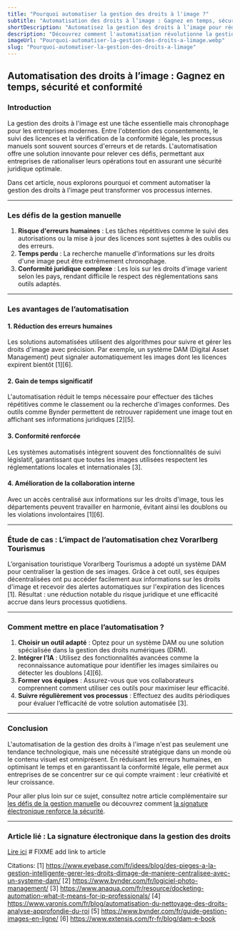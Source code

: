```yaml
---
title: "Pourquoi automatiser la gestion des droits à l'image ?"
subtitle: "Automatisation des droits à l’image : Gagnez en temps, sécurité et conformité"
shortDescription: "Automatisez la gestion des droits à l’image pour réduire les erreurs, gagner du temps et garantir une conformité juridique optimale."
description: "Découvrez comment l'automatisation révolutionne la gestion des droits à l'image. En réduisant les tâches manuelles, elle améliore la précision, garantit la conformité juridique et optimise les flux de travail. Cet article explore les avantages clés de cette approche moderne, qui permet aux entreprises de se concentrer sur des activités à forte valeur ajoutée tout en minimisant les risques juridiques."
imageUrl: "Pourquoi-automatiser-la-gestion-des-droits-a-limage.webp"
slug: "Pourquoi-automatiser-la-gestion-des-droits-a-limage"
---
```

  
## Automatisation des droits à l’image : Gagnez en temps, sécurité et conformité  

### Introduction  
La gestion des droits à l'image est une tâche essentielle mais chronophage pour les entreprises modernes. Entre l'obtention des consentements, le suivi des licences et la vérification de la conformité légale, les processus manuels sont souvent sources d'erreurs et de retards. L'automatisation offre une solution innovante pour relever ces défis, permettant aux entreprises de rationaliser leurs opérations tout en assurant une sécurité juridique optimale.  

Dans cet article, nous explorons pourquoi et comment automatiser la gestion des droits à l'image peut transformer vos processus internes.  

---

### Les défis de la gestion manuelle  

1. **Risque d'erreurs humaines** : Les tâches répétitives comme le suivi des autorisations ou la mise à jour des licences sont sujettes à des oublis ou des erreurs.  
2. **Temps perdu** : La recherche manuelle d'informations sur les droits d'une image peut être extrêmement chronophage.  
3. **Conformité juridique complexe** : Les lois sur les droits d'image varient selon les pays, rendant difficile le respect des réglementations sans outils adaptés.  

---

### Les avantages de l’automatisation  

#### 1. **Réduction des erreurs humaines**  
Les solutions automatisées utilisent des algorithmes pour suivre et gérer les droits d'image avec précision. Par exemple, un système DAM (Digital Asset Management) peut signaler automatiquement les images dont les licences expirent bientôt [1][6].  

#### 2. **Gain de temps significatif**  
L'automatisation réduit le temps nécessaire pour effectuer des tâches répétitives comme le classement ou la recherche d'images conformes. Des outils comme Bynder permettent de retrouver rapidement une image tout en affichant ses informations juridiques [2][5].  

#### 3. **Conformité renforcée**  
Les systèmes automatisés intègrent souvent des fonctionnalités de suivi législatif, garantissant que toutes les images utilisées respectent les réglementations locales et internationales [3].  

#### 4. **Amélioration de la collaboration interne**  
Avec un accès centralisé aux informations sur les droits d'image, tous les départements peuvent travailler en harmonie, évitant ainsi les doublons ou les violations involontaires [1][6].  

---

### Étude de cas : L’impact de l’automatisation chez Vorarlberg Tourismus  

L’organisation touristique Vorarlberg Tourismus a adopté un système DAM pour centraliser la gestion de ses images. Grâce à cet outil, ses équipes décentralisées ont pu accéder facilement aux informations sur les droits d'image et recevoir des alertes automatiques sur l'expiration des licences [1]. Résultat : une réduction notable du risque juridique et une efficacité accrue dans leurs processus quotidiens.  

---

### Comment mettre en place l’automatisation ?  

1. **Choisir un outil adapté** : Optez pour un système DAM ou une solution spécialisée dans la gestion des droits numériques (DRM).  
2. **Intégrer l’IA** : Utilisez des fonctionnalités avancées comme la reconnaissance automatique pour identifier les images similaires ou détecter les doublons [4][6].  
3. **Former vos équipes** : Assurez-vous que vos collaborateurs comprennent comment utiliser ces outils pour maximiser leur efficacité.  
4. **Suivre régulièrement vos processus** : Effectuez des audits périodiques pour évaluer l’efficacité de votre solution automatisée [3].  

---

### Conclusion  
L'automatisation de la gestion des droits à l'image n'est pas seulement une tendance technologique, mais une nécessité stratégique dans un monde où le contenu visuel est omniprésent. En réduisant les erreurs humaines, en optimisant le temps et en garantissant la conformité légale, elle permet aux entreprises de se concentrer sur ce qui compte vraiment : leur créativité et leur croissance.

Pour aller plus loin sur ce sujet, consultez notre article complémentaire sur [les défis de la gestion manuelle](#) ou découvrez comment [la signature électronique renforce la sécurité](#).  

--- 

### Article lié : La signature électronique dans la gestion des droits  
[Lire ici](#) # FIXME add link to article

Citations:
[1] https://www.eyebase.com/fr/idees/blog/des-pieges-a-la-gestion-intelligente-gerer-les-droits-dimage-de-maniere-centralisee-avec-un-systeme-dam/
[2] https://www.bynder.com/fr/logiciel-photo-management/
[3] https://www.anaqua.com/fr/resource/docketing-automation-what-it-means-for-ip-professionals/
[4] https://www.varonis.com/fr/blog/automatisation-du-nettoyage-des-droits-analyse-approfondie-du-roi
[5] https://www.bynder.com/fr/guide-gestion-images-en-ligne/
[6] https://www.extensis.com/fr-fr/blog/dam-e-book
